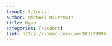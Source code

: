 ```yaml
---
layout: tutorial
author: Michael McDermott
title: Ryan
categories: [student]
link: https://vimeo.com/user103709999
---
```

